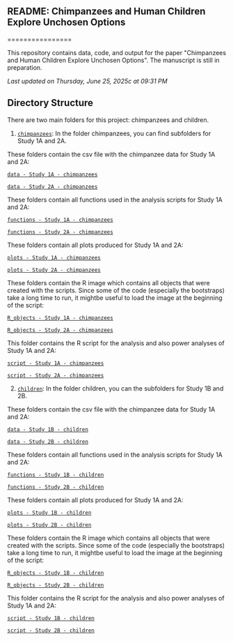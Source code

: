 ## README: Chimpanzees and Human Children Explore Unchosen Options
================

This repository contains data, code, and output for the paper "Chimpanzees and Human Children Explore Unchosen Options". The manuscript is still in preparation.

*Last updated on Thursday, June 25, 2025c at 09:31 PM*

## Directory Structure

There are two main folders for this project: chimpanzees and children.  

1. [`chimpanzees`](https://github.com/HannaSchleihauf/Post_Decisional_Curiosity/tree/master/chimpanzees):
In the folder chimpanzees, you can find subfolders for Study 1A and 2A.  

These folders contain the csv file with the chimpanzee data for Study 1A and 2A:  

[`data - Study 1A - chimpanzees`](https://github.com/HannaSchleihauf/Post_Decisional_Curiosity/tree/master/chimpanzees/study1/data)  

[`data - Study 2A - chimpanzees`](https://github.com/HannaSchleihauf/Post_Decisional_Curiosity/tree/master/chimpanzees/study2/data)  

These folders contain all functions used in the analysis scripts for Study 1A and 2A:  

[`functions - Study 1A - chimpanzees`](https://github.com/HannaSchleihauf/Post_Decisional_Curiosity/tree/master/chimpanzees/study1/functions)  

[`functions - Study 2A - chimpanzees`](https://github.com/HannaSchleihauf/Post_Decisional_Curiosity/tree/master/chimpanzees/study2/functions)  

These folders contain all plots produced for Study 1A and 2A:  

[`plots - Study 1A - chimpanzees`](https://github.com/HannaSchleihauf/Post_Decisional_Curiosity/tree/master/chimpanzees/study1/plots)  

[`plots - Study 2A - chimpanzees`](https://github.com/HannaSchleihauf/Post_Decisional_Curiosity/tree/master/chimpanzees/study2/plots)  

These folders contain the R image which contains all objects that were created with the scripts. Since some of the code (especially the bootstraps) take a long time to run, it mightbe useful to load the image at the beginning of the script:  

[`R_objects - Study 1A - chimpanzees`](https://github.com/HannaSchleihauf/Post_Decisional_Curiosity/tree/master/chimpanzees/study1/plots)  

[`R_objects - Study 2A - chimpanzees`](https://github.com/HannaSchleihauf/Post_Decisional_Curiosity/tree/master/chimpanzees/study2/plots)  

This folder contains the R script for the analysis and also power analyses of Study 1A and 2A:  

[`script - Study 1A - chimpanzees`](https://github.com/HannaSchleihauf/Post_Decisional_Curiosity/tree/master/chimpanzees/study1/scripts)  

[`script - Study 2A - chimpanzees`](https://github.com/HannaSchleihauf/Post_Decisional_Curiosity/tree/master/chimpanzees/study2/scripts)  
  
  
2.  [`children`](https://github.com/HannaSchleihauf/Post_Decisional_Curiosity/tree/master/children):
    In the folder children, you can the subfolders for Study 1B and 2B.  
    
These folders contain the csv file with the chimpanzee data for Study 1A and 2A:  

[`data - Study 1B - children`](https://github.com/HannaSchleihauf/Post_Decisional_Curiosity/tree/master/children/study1/data)  

[`data - Study 2B - children`](https://github.com/HannaSchleihauf/Post_Decisional_Curiosity/tree/master/children/study2/data)  

These folders contain all functions used in the analysis scripts for Study 1A and 2A:  

[`functions - Study 1B - children`](https://github.com/HannaSchleihauf/Post_Decisional_Curiosity/tree/master/children/study1/functions)  

[`functions - Study 2B - children`](https://github.com/HannaSchleihauf/Post_Decisional_Curiosity/tree/master/children/study2/functions)  

These folders contain all plots produced for Study 1A and 2A:  

[`plots - Study 1B - children`](https://github.com/HannaSchleihauf/Post_Decisional_Curiosity/tree/master/children/study1/plots)  

[`plots - Study 2B - children`](https://github.com/HannaSchleihauf/Post_Decisional_Curiosity/tree/master/children/study2/plots)  

These folders contain the R image which contains all objects that were created with the scripts. Since some of the code (especially the bootstraps) take a long time to run, it mightbe useful to load the image at the beginning of the script:  

[`R_objects - Study 1B - children`](https://github.com/HannaSchleihauf/Post_Decisional_Curiosity/tree/master/children/study1/plots)  

[`R_objects - Study 2B - children`](https://github.com/HannaSchleihauf/Post_Decisional_Curiosity/tree/master/children/study2/plots)  

This folder contains the R script for the analysis and also power analyses of Study 1A and 2A:  

[`script - Study 1B - children`](https://github.com/HannaSchleihauf/Post_Decisional_Curiosity/tree/master/children/study1/scripts)  

[`script - Study 2B - children`](https://github.com/HannaSchleihauf/Post_Decisional_Curiosity/tree/master/children/study2/scripts)
